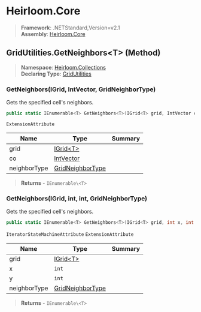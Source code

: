 # Heirloom.Core

> **Framework**: .NETStandard,Version=v2.1  
> **Assembly**: [Heirloom.Core][0]

## GridUtilities.GetNeighbors\<T> (Method)

> **Namespace**: [Heirloom.Collections][0]  
> **Declaring Type**: [GridUtilities][1]

### GetNeighbors<T>(IGrid<T>, IntVector, GridNeighborType)

Gets the specified cell's neighbors.

```cs
public static IEnumerable<T> GetNeighbors<T>(IGrid<T> grid, IntVector co, GridNeighborType neighborType = Axis)
```

`ExtensionAttribute`

| Name         | Type                  | Summary |
|--------------|-----------------------|---------|
| grid         | [IGrid\<T>][2]        |         |
| co           | [IntVector][3]        |         |
| neighborType | [GridNeighborType][4] |         |

> **Returns** - `IEnumerable\<T>`

### GetNeighbors<T>(IGrid<T>, int, int, GridNeighborType)

Gets the specified cell's neighbors.

```cs
public static IEnumerable<T> GetNeighbors<T>(IGrid<T> grid, int x, int y, GridNeighborType neighborType = Axis)
```

`IteratorStateMachineAttribute` `ExtensionAttribute`

| Name         | Type                  | Summary |
|--------------|-----------------------|---------|
| grid         | [IGrid\<T>][2]        |         |
| x            | `int`                 |         |
| y            | `int`                 |         |
| neighborType | [GridNeighborType][4] |         |

> **Returns** - `IEnumerable\<T>`

[0]: ../../../Heirloom.Core.md
[1]: ../GridUtilities.md
[2]: ../IGrid[T].md
[3]: ../../Heirloom/IntVector.md
[4]: ../GridNeighborType.md
